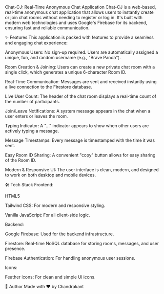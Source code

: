 Chat-CJ: Real-Time Anonymous Chat Application
Chat-CJ is a web-based, real-time anonymous chat application that allows users to instantly create or join chat rooms without needing to register or log in. It's built with modern web technologies and uses Google's Firebase for its backend, ensuring fast and reliable communication.

✨ Features
This application is packed with features to provide a seamless and engaging chat experience:

Anonymous Users: No sign-up required. Users are automatically assigned a unique, fun, and random username (e.g., "Brave Panda").

Room Creation & Joining: Users can create a new private chat room with a single click, which generates a unique 6-character Room ID.

Real-Time Communication: Messages are sent and received instantly using a live connection to the Firestore database.

Live User Count: The header of the chat room displays a real-time count of the number of participants.

Join/Leave Notifications: A system message appears in the chat when a user enters or leaves the room.

Typing Indicator: A "..." indicator appears to show when other users are actively typing a message.

Message Timestamps: Every message is timestamped with the time it was sent.

Easy Room ID Sharing: A convenient "copy" button allows for easy sharing of the Room ID.

Modern & Responsive UI: The user interface is clean, modern, and designed to work on both desktop and mobile devices.

🛠️ Tech Stack
Frontend:

HTML5

Tailwind CSS: For modern and responsive styling.

Vanilla JavaScript: For all client-side logic.

Backend:

Google Firebase: Used for the backend infrastructure.

Firestore: Real-time NoSQL database for storing rooms, messages, and user presence.

Firebase Authentication: For handling anonymous user sessions.

Icons:

Feather Icons: For clean and simple UI icons.

👤 Author
Made with ❤️ by Chandrakant
